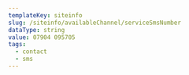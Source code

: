 ```yaml
---
templateKey: siteinfo
slug: /siteinfo/availableChannel/serviceSmsNumber
dataType: string
value: 07904 095705
tags:
  - contact
  - sms
---
```


